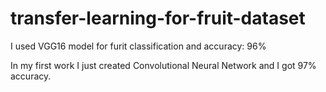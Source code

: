 # transfer-learning-for-fruit-dataset

I used VGG16 model for furit classification and accuracy: 96% 

In my first work I just created Convolutional Neural Network and I got 97% accuracy.
